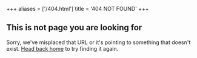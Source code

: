 +++
aliases = ['/404.html']
title = '404 NOT FOUND'
+++

## This is not page you are looking for

Sorry, we've misplaced that URL or it's pointing to something that doesn't exist. [Head back home](/) to try finding it again.
